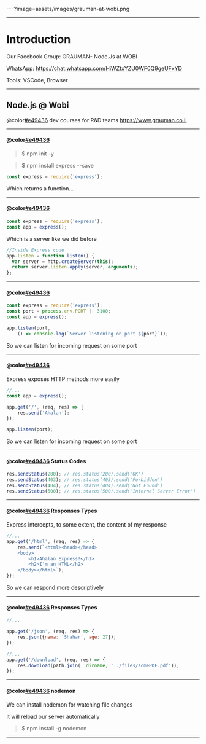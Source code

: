 ---?image=assets/images/grauman-at-wobi.png

---
# Introduction

Our Facebook Group: 
GRAUMAN- Node.Js at WOBI

WhatsApp:
https://chat.whatsapp.com/HiWZtxYZU0WF0Q9geUFxYD

Tools: 
VSCode, Browser

---

## Node.js @ Wobi

@color[#e49436](GRAUMAN) dev courses for R&D teams
https://www.grauman.co.il

---
#### @color[#e49436](Express)

> $ npm init -y

> $ npm install express --save

```js
const express = require('express');
```
Which returns a function...

---
#### @color[#e49436](Express)

```js
const express = require('express');
const app = express();
```
Which is a server like we did before
```js
//Inside Express code
app.listen = function listen() {
  var server = http.createServer(this);
  return server.listen.apply(server, arguments);
};
```

---
#### @color[#e49436](Express)

```js
const express = require('express');
const port = process.env.PORT || 3100;
const app = express();

app.listen(port, 
    () => console.log(`Server listening on port ${port}`));

```
So we can listen for incoming request on some port

---
#### @color[#e49436](Express)

Express exposes HTTP methods more easily

```js
//...
const app = express();

app.get('/', (req, res) => {
    res.send('Ahalan');
});

app.listen(port);
```
So we can listen for incoming request on some port

---
#### @color[#e49436](Express) Status Codes

```js
res.sendStatus(200); // res.status(200).send('OK')
res.sendStatus(403); // res.status(403).send('Forbidden')
res.sendStatus(404); // res.status(404).send('Not Found')
res.sendStatus(500); // res.status(500).send('Internal Server Error')
```
---
#### @color[#e49436](Express) Responses Types

Express intercepts, to some extent, the content of my response

```js
//...
app.get('/html', (req, res) => {
    res.send(`<html><head></head>
    <body>
        <h1>Ahalan Express!</h1>
        <h2>I'm an HTML</h2>
    </body></html>`);
});

```
So we can respond more descriptively

---
#### @color[#e49436](Express) Responses Types

```js
//...

app.get('/json', (req, res) => {
    res.json({nama: 'Shahar', age: 27});
});

//...
app.get('/download', (req, res) => {
    res.download(path.join(__dirname, '../files/somePDF.pdf'));
});

```

---
#### @color[#e49436](Express) nodemon

We can install nodemon for watching file changes 

It will reload our server automatically

> $ npm install -g nodemon

---


